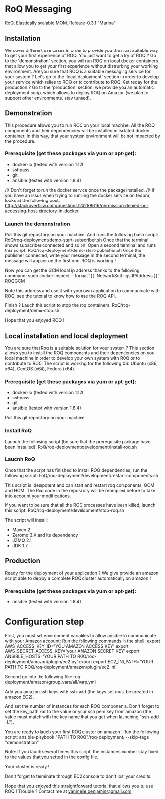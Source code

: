 RoQ Messaging
=============

RoQ, Elastically scalable MOM.
Release-0.3.1 "Marina"

Installation
------------

We cover different use cases in order to provide you the most suitable way to get your first experience of ROQ.
You just want to get a try of ROQ ? Go to the 'demonstration' section, you will run ROQ on local docker containers that allow you to get your first experience without distrurbing your working environment.
Are you sure that ROQ is a suitable messaging service for your system ? Let's go to the 'local deployment' section in order to develop your service which relies to ROQ or to contribute to ROQ.
Get reday for the production ? Go to the 'production' section, we provide you an automatic deployment script which allows to deploy ROQ on Amazon (we plan to support other environments, stay tunned).

Demonstration
-------------

This procedure allows you to run ROQ on your local machine. All the ROQ components and their dependencies will be installed in isolated docker container. In this way, that your system environment will be not impacted by the procedure.

### Prerequisite (get these packages via yum or apt-get):
- docker-io (tested with version 1.12)
- sshpass
- git
- ansible (tested with version 1.8.4)

/!\ Don't forget to run the docker service once the package installed. 
/!\ If you have an issue when trying to running the docker service on fedora, looks at the following post: http://stackoverflow.com/questions/24288616/permission-denied-on-accessing-host-directory-in-docker

### Launch the demonstration

Pull this git repository on your machine. And runs the following bash script:
RoQ/roq-deployment/demo-start-subscriber.sh
Once that the terminal shows subscriber connected and so on.
Open a second terminal and runs this script: RoQ/roq-deployment/demo-start-publisher.sh
Once the publisher connected, write your message in the second terminal, the message will appaer on the first one. ROQ is working !

Now you can get the GCM local ip address thanks to the following command:
sudo docker inspect --format '{{ .NetworkSettings.IPAddress }}' ROQGCM

Note this address and use it with your own application to communicate with ROQ, see the tutorial to know how to use the ROQ API.

Finish ? Lauch this script to stop the roq containers: 
RoQ/roq-deployment/demo-stop.sh

Hope that you enjoyed ROQ !

Local installation and local deployment
---------------------------------------

You are sure that Roq is a suitable solution for your system ? This section allows you to install the ROQ components and their dependencies on you local machine in order to develop your own system with ROQ or to contribute to ROQ.
The script is working for the following OS: Ubuntu (x86, x64), CentOS (x64), Fedora (x64).

### Prerequisite (get these packages via yum or apt-get):
- docker-io (tested with version 1.12)
- sshpass
- git
- ansible (tested with version 1.8.4)

Pull this git repository on your machine.

### Install RoQ
Launch the following script (be sure that the prerequisite package have been installed):
RoQ/roq-deployment/development/install-roq.sh

### Laucnh RoQ
Once that the script has finished to install ROQ dependencies, run the following script:
RoQ/roq-deployment/development/restart-components.sh

This script is idempotent and can start and restart roq components, GCM and HCM. The Roq code in the repository will be reompiled before to take into account your modifications.

If you want to be sure that all the ROQ processes have been killed, launch this script:
RoQ/roq-deployment/development/stop-roq.sh

The script will install:
* Maven 2
* Zeromq 3.X and its dependency
* JZMQ 2.1
* JDK 1.7

Production
----------

Ready for the deployment of your application ? We give provide an amazon script able to deploy a complete ROQ cluster automatically on amazon !

### Prerequisite (get these packages via yum or apt-get):
- ansible (tested with version 1.8.4)

# Configuration step
First, you must set environment variables to allow ansible to communicate with your Amazon account:
Run the following commands in the shell:
export AWS_ACCESS_KEY_ID='YOU AMAZON ACCESS KEY'
export AWS_SECRET_ACCESS_KEY='your AMAZON SECRET KEY'
export ANSIBLE_HOSTS='YOUR PATH TO ROQ/roq-deployment/amazon/plugin/ec2.py'
export export EC2_INI_PATH='YOUR PATH TO ROQ/roq-deployment/amazon/plugin/ec2.ini'

Second go into the following file:
roq-deployment/amazon/group_vars/all/vars.yml

Add you amazon ssh keys with ssh-add (the keys set must be created in amazon EC2).

And set the number of instances for each ROQ components.
Don't forget to set the key_path var to the value or your ssh pem key from amazon (the value must match with the key name that you get when launching "ssh-add -L").

You are ready to lauch your first ROQ cluster on amazon !
Run the following script: 
ansible-playbook "PATH TO ROQ"/roq-deployment/ --skip-tags "demonstration"

Note: If you lauch several times this script, the instances number stay fixed to the values that you setted in the config file.

Your cluster is ready !

Don't forget to terminate through EC2 console to don't lost your credits.

Hope that you enjoyed this straightforward tutorial that allows you tu use ROQ !
Trouble ? Contact me at vanmelle.benjamin@gmail.com